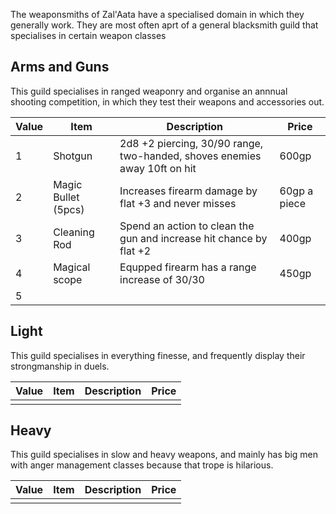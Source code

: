 The weaponsmiths of Zal'Aata have a specialised domain in which they generally work. They are most often aprt of a general blacksmith guild that specialises in certain weapon classes

## Arms and Guns
This guild specialises in ranged weaponry and organise an annnual shooting competition, in which they test their weapons and accessories out.

| Value | Item                | Description                                                               | Price        |
| ----- | ------------------- | ------------------------------------------------------------------------- | ------------ |
| 1     | Shotgun             | 2d8 +2 piercing, 30/90 range, two-handed, shoves enemies away 10ft on hit | 600gp        |
| 2     | Magic Bullet (5pcs) | Increases firearm damage by flat +3 and never misses                      | 60gp a piece |
| 3     | Cleaning Rod        | Spend an action to clean the gun and increase hit chance by flat +2       | 400gp        |
| 4     | Magical scope       | Equpped firearm has a range increase of 30/30                             | 450gp        |
| 5     |                     |                                                                           |              |

## Light
This guild specialises in everything finesse, and frequently display their strongmanship in duels.

| Value | Item | Description | Price |
| ----- | ---- | ----------- | ----- |
|       |      |             |       |

## Heavy
This guild specialises in slow and heavy weapons, and mainly has big men with anger management classes because that trope is hilarious.

| Value | Item | Description | Price |
| ----- | ---- | ----------- | ----- |
|       |      |             |       |

